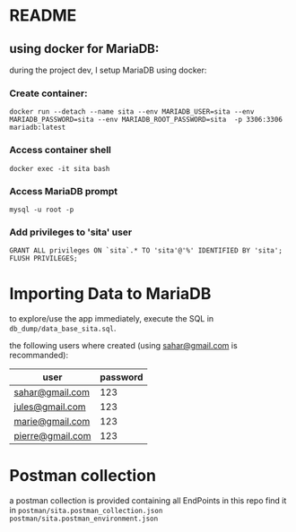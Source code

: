 # README


## using docker for MariaDB:

during the project dev, I setup MariaDB using docker:

### Create container:

```
docker run --detach --name sita --env MARIADB_USER=sita --env MARIADB_PASSWORD=sita --env MARIADB_ROOT_PASSWORD=sita  -p 3306:3306 mariadb:latest
```

### Access container shell

```
docker exec -it sita bash
```

### Access MariaDB prompt

```
mysql -u root -p
```

### Add privileges to 'sita' user

```
GRANT ALL privileges ON `sita`.* TO 'sita'@'%' IDENTIFIED BY 'sita';
FLUSH PRIVILEGES;
```

# Importing Data to MariaDB

to explore/use the app immediately, execute the SQL in `db_dump/data_base_sita.sql`.

the following users where created 
(using sahar@gmail.com is recommanded):

| user             | password |
|------------------|----------|
| sahar@gmail.com  | 123      | 
| jules@gmail.com  | 123      | 
| marie@gmail.com  | 123      |
| pierre@gmail.com | 123      |


# Postman collection 
a postman collection is provided containing all EndPoints in this repo
find it in `postman/sita.postman_collection.json` `postman/sita.postman_environment.json`
